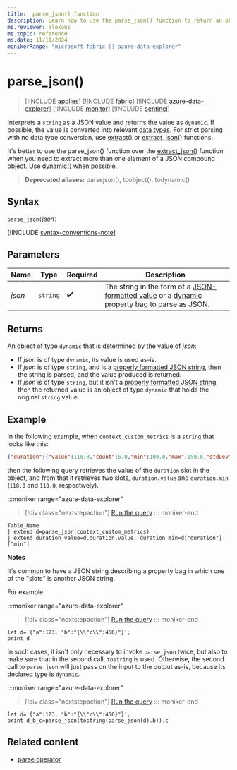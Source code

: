 ```yaml
---
title:  parse_json() function
description: Learn how to use the parse_json() function to return an object of type `dynamic`.
ms.reviewer: alexans
ms.topic: reference
ms.date: 11/11/2024
monikerRange: "microsoft-fabric || azure-data-explorer"
---
```

# parse_json()

<!-- CHECK EXAMPLE DEEP LINKS -->


> [!INCLUDE [applies](../includes/applies-to-version/applies.md)] [!INCLUDE [fabric](../includes/applies-to-version/fabric.md)] [!INCLUDE [azure-data-explorer](../includes/applies-to-version/azure-data-explorer.md)] [!INCLUDE [monitor](../includes/applies-to-version/monitor.md)] [!INCLUDE [sentinel](../includes/applies-to-version/sentinel.md)]

Interprets a `string` as a JSON value and returns the value as `dynamic`. If possible, the value is converted into relevant [data types](scalar-data-types/index.md).  For strict parsing with no data type conversion, use [extract()](extract-function.md) or [extract_json()](extract-json-function.md) functions.

It's better to use the parse_json() function over the [extract_json()](extract-json-function.md) function when you need to extract more than one element of a JSON compound object. Use [dynamic()](scalar-data-types/dynamic.md) when possible.

> **Deprecated aliases:** parsejson(), toobject(), todynamic()

## Syntax

`parse_json(`*json*`)`

[!INCLUDE [syntax-conventions-note](../includes/syntax-conventions-note.md)]

## Parameters

| Name | Type | Required | Description |
|--|--|--|--|
| *json* | `string` |  :heavy_check_mark: | The string in the form of a [JSON-formatted value](https://json.org/) or a [dynamic](scalar-data-types/dynamic.md) property bag to parse as JSON.|

## Returns

An object of type `dynamic` that is determined by the value of *json*:

* If *json* is of type `dynamic`, its value is used as-is.
* If *json* is of type `string`, and is a [properly formatted JSON string](https://json.org/), then the string is parsed, and the value produced is returned.
* If *json* is of type `string`, but it isn't a [properly formatted JSON string](https://json.org/), then the returned value is an object of type `dynamic` that holds the original `string` value.

## Example

In the following example, when `context_custom_metrics` is a `string` that looks like this:

```json
{"duration":{"value":118.0,"count":5.0,"min":100.0,"max":150.0,"stdDev":0.0,"sampledValue":118.0,"sum":118.0}}
```

then the following query retrieves the value of the `duration` slot in the object, and from that it retrieves two slots, `duration.value` and `duration.min` (`118.0` and `110.0`, respectively).

:::moniker range="azure-data-explorer"
> [!div class="nextstepaction"]
> <a href="https://dataexplorer.azure.com/clusters/help/databases/SamplesXXXXXXXXXXXXXXXXXXXXXXXXXXXXXXXXXXXXXXXXXXXXXXXXXXXXXXX" target="_blank">Run the query</a>
::: moniker-end

```kusto
Table_Name
| extend d=parse_json(context_custom_metrics) 
| extend duration_value=d.duration.value, duration_min=d["duration"]["min"]
```

**Notes**

It's common to have a JSON string describing a property bag in which one of the "slots" is another JSON string.

For example:

:::moniker range="azure-data-explorer"
> [!div class="nextstepaction"]
> <a href="https://dataexplorer.azure.com/clusters/help/databases/SamplesXXXXXXXXXXXXXXXXXXXXXXXXXXXXXXXXXXXXXXXXXXXXXXXXXXXXXXX" target="_blank">Run the query</a>
::: moniker-end

```kusto
let d='{"a":123, "b":"{\\"c\\":456}"}';
print d
```

In such cases, it isn't only necessary to invoke `parse_json` twice, but also to make sure that in the second call, `tostring` is used. Otherwise, the second call to `parse_json` will just pass on the input to the output as-is, because its declared type is `dynamic`.

:::moniker range="azure-data-explorer"
> [!div class="nextstepaction"]
> <a href="https://dataexplorer.azure.com/clusters/help/databases/SamplesXXXXXXXXXXXXXXXXXXXXXXXXXXXXXXXXXXXXXXXXXXXXXXXXXXXXXXX" target="_blank">Run the query</a>
::: moniker-end

```kusto
let d='{"a":123, "b":"{\\"c\\":456}"}';
print d_b_c=parse_json(tostring(parse_json(d).b)).c
```

## Related content

* [parse operator](parse-operator.md)
